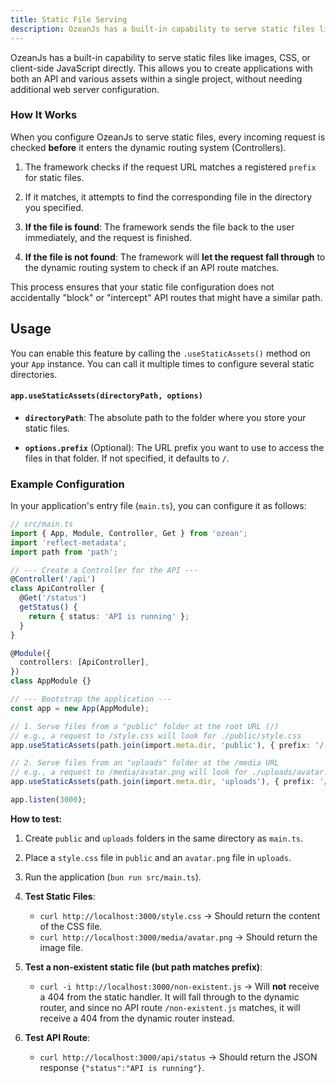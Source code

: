 ```yaml
---
title: Static File Serving
description: OzeanJs has a built-in capability to serve static files like images, CSS, or client-side JavaScript directly. This allows you to create applications with both an API and various assets within a single project, without needing additional web server configuration.
---
```


OzeanJs has a built-in capability to serve static files like images, CSS, or client-side JavaScript directly. This allows you to create applications with both an API and various assets within a single project, without needing additional web server configuration.

### How It Works

When you configure OzeanJs to serve static files, every incoming request is checked **before** it enters the dynamic routing system (Controllers).

1. The framework checks if the request URL matches a registered `prefix` for static files.

2. If it matches, it attempts to find the corresponding file in the directory you specified.

3. **If the file is found**: The framework sends the file back to the user immediately, and the request is finished.

4. **If the file is not found**: The framework will **let the request fall through** to the dynamic routing system to check if an API route matches.

This process ensures that your static file configuration does not accidentally "block" or "intercept" API routes that might have a similar path.

## Usage

You can enable this feature by calling the `.useStaticAssets()` method on your `App` instance. You can call it multiple times to configure several static directories.

#### `app.useStaticAssets(directoryPath, options)`

- **`directoryPath`**: The absolute path to the folder where you store your static files.

- **`options.prefix`** (Optional): The URL prefix you want to use to access the files in that folder. If not specified, it defaults to `/`.

### Example Configuration

In your application's entry file (`main.ts`), you can configure it as follows:

```typescript
// src/main.ts
import { App, Module, Controller, Get } from 'ozean';
import 'reflect-metadata';
import path from 'path';

// --- Create a Controller for the API ---
@Controller('/api')
class ApiController {
  @Get('/status')
  getStatus() {
    return { status: 'API is running' };
  }
}

@Module({
  controllers: [ApiController],
})
class AppModule {}

// --- Bootstrap the application ---
const app = new App(AppModule);

// 1. Serve files from a "public" folder at the root URL (/)
// e.g., a request to /style.css will look for ./public/style.css
app.useStaticAssets(path.join(import.meta.dir, 'public'), { prefix: '/' });

// 2. Serve files from an "uploads" folder at the /media URL
// e.g., a request to /media/avatar.png will look for ./uploads/avatar.png
app.useStaticAssets(path.join(import.meta.dir, 'uploads'), { prefix: '/media' });

app.listen(3000);
```

**How to test:**

1. Create `public` and `uploads` folders in the same directory as `main.ts`.

2. Place a `style.css` file in `public` and an `avatar.png` file in `uploads`.

3. Run the application (`bun run src/main.ts`).

4. **Test Static Files**:

   - `curl http://localhost:3000/style.css` -> Should return the content of the CSS file.
   - `curl http://localhost:3000/media/avatar.png` -> Should return the image file.

5. **Test a non-existent static file (but path matches prefix)**:

   - `curl -i http://localhost:3000/non-existent.js` -> Will **not** receive a 404 from the static handler. It will fall through to the dynamic router, and since no API route `/non-existent.js` matches, it will receive a 404 from the dynamic router instead.

6. **Test API Route**:
   - `curl http://localhost:3000/api/status` -> Should return the JSON response `{"status":"API is running"}`.
